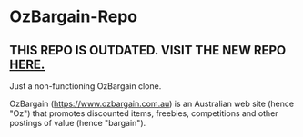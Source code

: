 # OzBargain-Repo
## THIS REPO IS OUTDATED. VISIT THE NEW REPO [HERE.](https://github.com/TheOzBargainer/OzBargain-Ultimate-Repo)
Just a non-functioning OzBargain clone.

OzBargain (https://www.ozbargain.com.au) is an Australian web site (hence "Oz") that promotes discounted items, freebies, competitions and other postings of value (hence "bargain").
